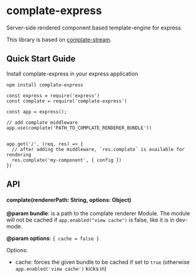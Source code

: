 # complate-express

Server-side rendered component based template-engine for express.

This library is based on [complate-stream](https://github.com/complate/complate-stream).

## Quick Start Guide

Install complate-express in your express application

```
npm install complate-express
```

```
const express = require('express')
const complate = require('complate-express')

const app = express();

// add complate middleware
app.use(complate('PATH_TO_COMPLATE_RENDERER_BUNDLE'))


app.get('/', (req, res) => {
  // after adding the middleware, `res.complate` is available for rendering
  res.complate('my-component', { config })
})
```

## API

#### complate(rendererPath: String, options: Object)

**@param bundle**: is a path to the complate renderer Module.
The module will not be cached if `app.enabled("view cache")` is false, like it is in dev-mode.

**@param options**: `{ cache = false }`

Options:

- cache: forces the given bundle to be cached if set to `true` (otherwise `app.enabled('view cache')` kicks in)
